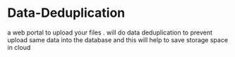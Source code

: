 # Data-Deduplication
a web portal to upload your files . will do data deduplication to prevent upload same data into the database and this will help to save storage space in cloud
